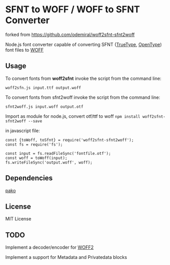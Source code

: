 SFNT to WOFF / WOFF to SFNT Converter
====================
forked from https://github.com/odemiral/woff2sfnt-sfnt2woff

Node.js font converter capable of converting SFNT ([TrueType](https://en.wikipedia.org/wiki/TrueType), [OpenType](https://en.wikipedia.org/wiki/OpenType)) font files to [WOFF](https://en.wikipedia.org/wiki/Web_Open_Font_Format)


Usage
----------
To convert fonts from **woff2sfnt** invoke the script from the command line:

    woff2sfn.js input.ttf output.woff

To convert fonts from sfnt2woff invoke the script from the command line:

    sfnt2woff.js input.woff output.otf


Import as module for node.js, convert otf/ttf to woff
`npm install woff2sfnt-sfnt2woff --save`

in javascript file:  
````
const {toWoff, toSfnt} = require('woff2sfnt-sfnt2woff');
const fs = require('fs');

const input = fs.readFileSync('fontfile.otf');
const woff = toWoff(input);
fs.writeFileSync('output.woff', woff);
````


Dependencies
------------
[pako](https://github.com/nodeca/pako)

License
-----------------
MIT License

TODO
--------
Implement a decoder/encoder for [WOFF2](http://www.w3.org/TR/WOFF2/)

Implement a support for Metadata and Privatedata blocks
